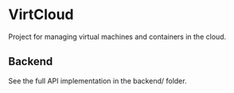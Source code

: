 ﻿# VirtCloud
Project for managing virtual machines and containers in the cloud.

## Backend
See the full API implementation in the backend/ folder.
